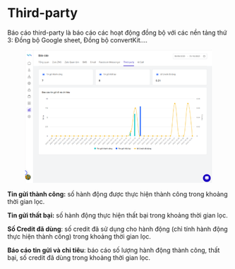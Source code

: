 # Third-party

Báo cáo third-party là báo cáo các hoạt động đồng bộ với các nền tảng thứ 3: Đồng bộ Google sheet, Đồng bộ convertKit....

<figure><img src="../.gitbook/assets/image (580).png" alt=""><figcaption></figcaption></figure>

**Tin gửi thành công:** số hành động được thực hiện thành công trong khoảng thời gian lọc.

**Tin gửi thất bại:** số hành động thực hiện thất bại trong khoảng thời gian lọc.

**Số Credit đã dùng**: số credit đã sử dụng cho hành động (chỉ tính hành động thực hiện thành công) trong khoảng thời gian lọc.

**Báo cáo tin gửi và chi tiêu**: báo cáo số lượng hành động thành công, thất bại, số credit đã dùng trong khoảng thời gian lọc.
